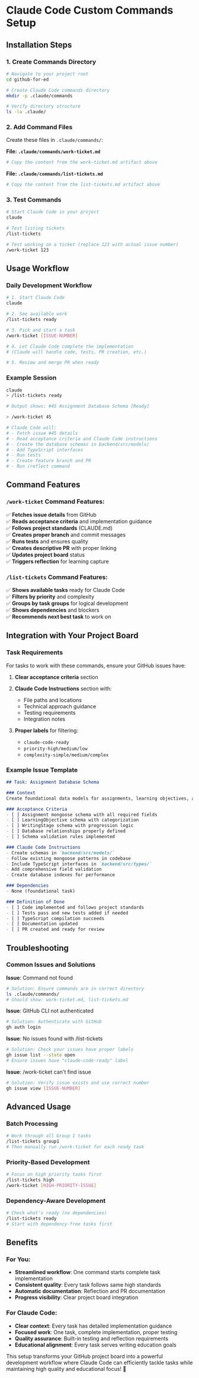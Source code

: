 # Claude Code Custom Commands Setup

## Installation Steps

### 1. Create Commands Directory
```bash
# Navigate to your project root
cd github-for-ed

# Create Claude Code commands directory
mkdir -p .claude/commands

# Verify directory structure
ls -la .claude/
```

### 2. Add Command Files
Create these files in `.claude/commands/`:

**File: `.claude/commands/work-ticket.md`**
```bash
# Copy the content from the work-ticket.md artifact above
```

**File: `.claude/commands/list-tickets.md`**  
```bash
# Copy the content from the list-tickets.md artifact above
```

### 3. Test Commands
```bash
# Start Claude Code in your project
claude

# Test listing tickets
/list-tickets

# Test working on a ticket (replace 123 with actual issue number)
/work-ticket 123
```

## Usage Workflow

### Daily Development Workflow
```bash
# 1. Start Claude Code
claude

# 2. See available work
/list-tickets ready

# 3. Pick and start a task
/work-ticket [ISSUE-NUMBER]

# 4. Let Claude Code complete the implementation
# (Claude will handle code, tests, PR creation, etc.)

# 5. Review and merge PR when ready
```

### Example Session
```bash
claude
> /list-tickets ready

# Output shows: #45 Assignment Database Schema [Ready]

> /work-ticket 45

# Claude Code will:
# - Fetch issue #45 details
# - Read acceptance criteria and Claude Code instructions
# - Create the database schemas in backend/src/models/
# - Add TypeScript interfaces
# - Run tests
# - Create feature branch and PR
# - Run /reflect command
```

## Command Features

### `/work-ticket` Command Features:
✅ **Fetches issue details** from GitHub  
✅ **Reads acceptance criteria** and implementation guidance  
✅ **Follows project standards** (CLAUDE.md)  
✅ **Creates proper branch** and commit messages  
✅ **Runs tests** and ensures quality  
✅ **Creates descriptive PR** with proper linking  
✅ **Updates project board** status  
✅ **Triggers reflection** for learning capture  

### `/list-tickets` Command Features:
✅ **Shows available tasks** ready for Claude Code  
✅ **Filters by priority** and complexity  
✅ **Groups by task groups** for logical development  
✅ **Shows dependencies** and blockers  
✅ **Recommends next best task** to work on  

## Integration with Your Project Board

### Task Requirements
For tasks to work with these commands, ensure your GitHub issues have:

1. **Clear acceptance criteria** section
2. **Claude Code Instructions** section with:
   - File paths and locations
   - Technical approach guidance
   - Testing requirements
   - Integration notes

3. **Proper labels** for filtering:
   - `claude-code-ready`
   - `priority-high/medium/low`
   - `complexity-simple/medium/complex`

### Example Issue Template
```markdown
## Task: Assignment Database Schema

### Context
Create foundational data models for assignments, learning objectives, and writing stages.

### Acceptance Criteria
- [ ] Assignment mongoose schema with all required fields
- [ ] LearningObjective schema with categorization
- [ ] WritingStage schema with progression logic
- [ ] Database relationships properly defined
- [ ] Schema validation rules implemented

### Claude Code Instructions
- Create schemas in `backend/src/models/`
- Follow existing mongoose patterns in codebase
- Include TypeScript interfaces in `backend/src/types/`
- Add comprehensive field validation
- Create database indexes for performance

### Dependencies
- None (foundational task)

### Definition of Done
- [ ] Code implemented and follows project standards
- [ ] Tests pass and new tests added if needed
- [ ] TypeScript compilation succeeds
- [ ] Documentation updated
- [ ] PR created and ready for review
```

## Troubleshooting

### Common Issues and Solutions

**Issue**: Command not found
```bash
# Solution: Ensure commands are in correct directory
ls .claude/commands/
# Should show: work-ticket.md, list-tickets.md
```

**Issue**: GitHub CLI not authenticated
```bash
# Solution: Authenticate with GitHub
gh auth login
```

**Issue**: No issues found with /list-tickets
```bash
# Solution: Check your issues have proper labels
gh issue list --state open
# Ensure issues have "claude-code-ready" label
```

**Issue**: /work-ticket can't find issue
```bash
# Solution: Verify issue exists and use correct number
gh issue view [ISSUE-NUMBER]
```

## Advanced Usage

### Batch Processing
```bash
# Work through all Group 1 tasks
/list-tickets group1
# Then manually run /work-ticket for each ready task
```

### Priority-Based Development
```bash
# Focus on high priority tasks first
/list-tickets high
/work-ticket [HIGH-PRIORITY-ISSUE]
```

### Dependency-Aware Development
```bash
# Check what's ready (no dependencies)
/list-tickets ready
# Start with dependency-free tasks first
```

## Benefits

### For You:
- **Streamlined workflow**: One command starts complete task implementation
- **Consistent quality**: Every task follows same high standards
- **Automatic documentation**: Reflection and PR documentation
- **Progress visibility**: Clear project board integration

### For Claude Code:
- **Clear context**: Every task has detailed implementation guidance
- **Focused work**: One task, complete implementation, proper testing
- **Quality assurance**: Built-in testing and reflection requirements
- **Educational alignment**: Every task serves writing education goals

This setup transforms your GitHub project board into a powerful development workflow where Claude Code can efficiently tackle tasks while maintaining high quality and educational focus! 🚀